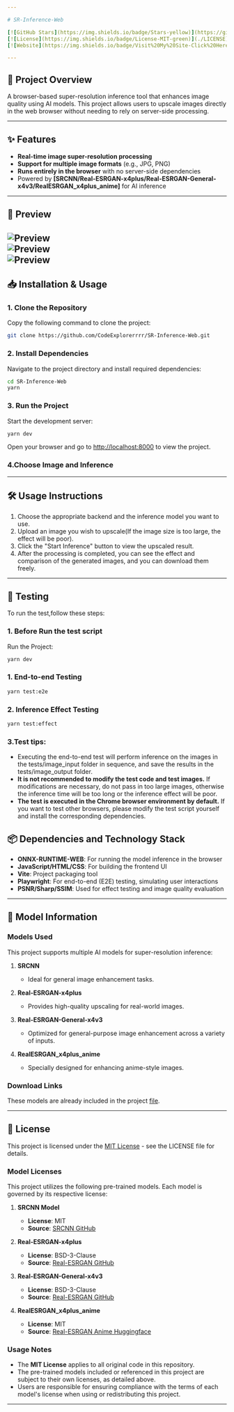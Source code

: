```yaml
---

# SR-Inference-Web

[![GitHub Stars](https://img.shields.io/badge/Stars-yellow)](https://github.com/CodeExplorerrrr/SR-Inference-Web)
[![License](https://img.shields.io/badge/License-MIT-green)](./LICENSE)
[![Website](https://img.shields.io/badge/Visit%20My%20Site-Click%20Here-brightgreen)](https://v0-my-project-47hnf0zphqp.vercel.app/)

---
```


## 🚀 Project Overview
A browser-based super-resolution inference tool that enhances image quality using AI models. This project allows users to upscale images directly in the web browser without needing to rely on server-side processing.

---

## ✨ Features
- **Real-time image super-resolution processing**  
- **Support for multiple image formats** (e.g., JPG, PNG)  
- **Runs entirely in the browser** with no server-side dependencies  
- Powered by **[SRCNN/Real-ESRGAN-x4plus/Real-ESRGAN-General-x4v3/RealESRGAN_x4plus_anime]** for AI inference  

---

## 🌟 Preview
![Preview](./assets/srcnn_screenshot.png)  
![Preview](./assets/x4plus.png)  
![Preview](./assets/anime.png)  
---

## 📥 Installation & Usage

### 1. Clone the Repository  
Copy the following command to clone the project:
```bash
git clone https://github.com/CodeExplorerrrr/SR-Inference-Web.git
```

### 2. Install Dependencies  
Navigate to the project directory and install required dependencies:  
```bash
cd SR-Inference-Web
yarn
```

### 3. Run the Project  
Start the development server:  
```bash
yarn dev
```
Open your browser and go to [http://localhost:8000](http://localhost:8000) to view the project.

### 4.Choose Image and Inference

---

## 🛠️ Usage Instructions
1. Choose the appropriate backend and the inference model you want to use.
2. Upload an image you wish to upscale(If the image size is too large, the effect will be poor).
3. Click the "Start Inference" button to view the upscaled result.
4. After the processing is completed, you can see the effect and comparison of the generated images, and you can download them freely.

---

## 🧪 Testing
To run the test,follow these steps:

### 1. Before Run the test script
Run the Project:
```bash
yarn dev
```
### 1. End-to-end Testing
```bash
yarn test:e2e
```

### 2. Inference Effect Testing
```bash
yarn test:effect
```

### 3.Test tips:
-  Executing the end-to-end test will perform inference on the images in the tests/image_input folder in sequence, and save the results in the tests/image_output folder.
-  **It is not recommended to modify the test code and test images.** If modifications are necessary, do not pass in too large images, otherwise the inference time will be too long or the inference effect will be poor.
-  **The test is executed in the Chrome browser environment by default.** If you want to test other browsers, please modify the test script yourself and install the corresponding dependencies.

## 📦 Dependencies and Technology Stack
- **ONNX-RUNTIME-WEB**: For running the model inference in the browser  
- **JavaScript/HTML/CSS**: For building the frontend UI  
- **Vite**: Project packaging tool
- **Playwright**: For end-to-end (E2E) testing, simulating user interactions
- **PSNR/Sharp/SSIM**: Used for effect testing and image quality evaluation

---

## 📜 Model Information

### Models Used
This project supports multiple AI models for super-resolution inference:

1. **SRCNN**
    - Ideal for general image enhancement tasks.

2. **Real-ESRGAN-x4plus**
    - Provides high-quality upscaling for real-world images.

3. **Real-ESRGAN-General-x4v3**
    - Optimized for general-purpose image enhancement across a variety of inputs.

4. **RealESRGAN_x4plus_anime**
    - Specially designed for enhancing anime-style images.

### Download Links
These models are already included in the project [file](./models).

--- 

## 📄 License

This project is licensed under the [MIT License](./LICENSE) - see the LICENSE file for details.

### Model Licenses
This project utilizes the following pre-trained models. Each model is governed by its respective license:

1. **SRCNN Model**
   - **License**: MIT
   - **Source**: [SRCNN GitHub](https://github.com/tegg89/SRCNN-Tensorflow)

2. **Real-ESRGAN-x4plus**
   - **License**: BSD-3-Clause
   - **Source**: [Real-ESRGAN GitHub](https://github.com/xinntao/Real-ESRGAN)

3. **Real-ESRGAN-General-x4v3**
   - **License**: BSD-3-Clause
   - **Source**: [Real-ESRGAN GitHub](https://github.com/xinntao/Real-ESRGAN)

4. **RealESRGAN_x4plus_anime**
   - **License**: MIT
   - **Source**: [Real-ESRGAN Anime Huggingface](https://huggingface.co/xiongjie/lightweight-real-ESRGAN-anime)

### Usage Notes
- The **MIT License** applies to all original code in this repository.
- The pre-trained models included or referenced in this project are subject to their own licenses, as detailed above.
- Users are responsible for ensuring compliance with the terms of each model's license when using or redistributing this project.

---


